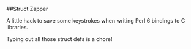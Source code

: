 ##Struct Zapper

A little hack to save some keystrokes when writing Perl 6 bindings to C libraries.


Typing out all those struct defs is a chore!
